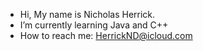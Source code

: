 - Hi, My name is Nicholas Herrick.
- I’m currently learning Java and C++
- How to reach me: HerrickND@icloud.com

<!---
Feedthegeek/Feedthegeek is a ✨ special ✨ repository because its `README.md` (this file) appears on your GitHub profile.
You can click the Preview link to take a look at your changes.
--->
